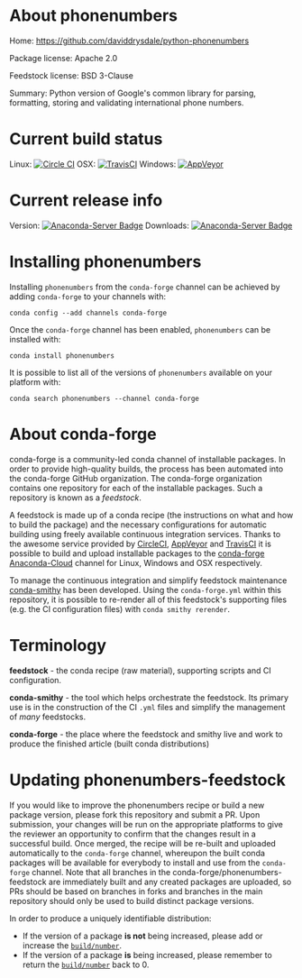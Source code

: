 About phonenumbers
==================

Home: https://github.com/daviddrysdale/python-phonenumbers

Package license: Apache 2.0

Feedstock license: BSD 3-Clause

Summary: Python version of Google's common library for parsing, formatting, storing and validating international phone numbers.



Current build status
====================

Linux: [![Circle CI](https://circleci.com/gh/conda-forge/tmpwzghe5c0-feedstock.svg?style=shield)](https://circleci.com/gh/conda-forge/tmpwzghe5c0-feedstock)
OSX: [![TravisCI](https://travis-ci.org/conda-forge/tmpwzghe5c0-feedstock.svg?branch=master)](https://travis-ci.org/conda-forge/tmpwzghe5c0-feedstock)
Windows: [![AppVeyor](https://ci.appveyor.com/api/projects/status/github/conda-forge/tmpwzghe5c0-feedstock?svg=True)](https://ci.appveyor.com/project/conda-forge/tmpwzghe5c0-feedstock/branch/master)

Current release info
====================
Version: [![Anaconda-Server Badge](https://anaconda.org/conda-forge/phonenumbers/badges/version.svg)](https://anaconda.org/conda-forge/phonenumbers)
Downloads: [![Anaconda-Server Badge](https://anaconda.org/conda-forge/phonenumbers/badges/downloads.svg)](https://anaconda.org/conda-forge/phonenumbers)

Installing phonenumbers
=======================

Installing `phonenumbers` from the `conda-forge` channel can be achieved by adding `conda-forge` to your channels with:

```
conda config --add channels conda-forge
```

Once the `conda-forge` channel has been enabled, `phonenumbers` can be installed with:

```
conda install phonenumbers
```

It is possible to list all of the versions of `phonenumbers` available on your platform with:

```
conda search phonenumbers --channel conda-forge
```


About conda-forge
=================

conda-forge is a community-led conda channel of installable packages.
In order to provide high-quality builds, the process has been automated into the
conda-forge GitHub organization. The conda-forge organization contains one repository
for each of the installable packages. Such a repository is known as a *feedstock*.

A feedstock is made up of a conda recipe (the instructions on what and how to build
the package) and the necessary configurations for automatic building using freely
available continuous integration services. Thanks to the awesome service provided by
[CircleCI](https://circleci.com/), [AppVeyor](http://www.appveyor.com/)
and [TravisCI](https://travis-ci.org/) it is possible to build and upload installable
packages to the [conda-forge](https://anaconda.org/conda-forge)
[Anaconda-Cloud](http://docs.anaconda.org/) channel for Linux, Windows and OSX respectively.

To manage the continuous integration and simplify feedstock maintenance
[conda-smithy](http://github.com/conda-forge/conda-smithy) has been developed.
Using the ``conda-forge.yml`` within this repository, it is possible to re-render all of
this feedstock's supporting files (e.g. the CI configuration files) with ``conda smithy rerender``.


Terminology
===========

**feedstock** - the conda recipe (raw material), supporting scripts and CI configuration.

**conda-smithy** - the tool which helps orchestrate the feedstock.
                   Its primary use is in the construction of the CI ``.yml`` files
                   and simplify the management of *many* feedstocks.

**conda-forge** - the place where the feedstock and smithy live and work to
                  produce the finished article (built conda distributions)


Updating phonenumbers-feedstock
===============================

If you would like to improve the phonenumbers recipe or build a new
package version, please fork this repository and submit a PR. Upon submission,
your changes will be run on the appropriate platforms to give the reviewer an
opportunity to confirm that the changes result in a successful build. Once
merged, the recipe will be re-built and uploaded automatically to the
`conda-forge` channel, whereupon the built conda packages will be available for
everybody to install and use from the `conda-forge` channel.
Note that all branches in the conda-forge/phonenumbers-feedstock are
immediately built and any created packages are uploaded, so PRs should be based
on branches in forks and branches in the main repository should only be used to
build distinct package versions.

In order to produce a uniquely identifiable distribution:
 * If the version of a package **is not** being increased, please add or increase
   the [``build/number``](http://conda.pydata.org/docs/building/meta-yaml.html#build-number-and-string).
 * If the version of a package **is** being increased, please remember to return
   the [``build/number``](http://conda.pydata.org/docs/building/meta-yaml.html#build-number-and-string)
   back to 0.
